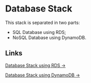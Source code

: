 # Database Stack

This stack is separated in two parts:
- SQL Database using RDS;
- NoSQL Database using DynamoDB.

## Links

[Database Stack using RDS →](./rds/)

[Database Stack using DynamoDB →](./dynamodb/)
